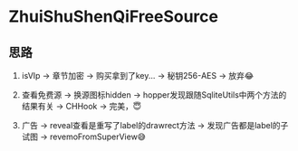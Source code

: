 # ZhuiShuShenQiFreeSource
## 思路
1. isVIp -> 章节加密 -> 购买拿到了key... -> 秘钥256-AES -> 放弃😂

2. 查看免费源 -> 换源图标hidden -> hopper发现跟随SqliteUtils中两个方法的结果有关 -> CHHook -> 完美，😇

3. 广告 -> reveal查看是重写了label的drawrect方法 -> 发现广告都是label的子试图 -> revemoFromSuperView😅
